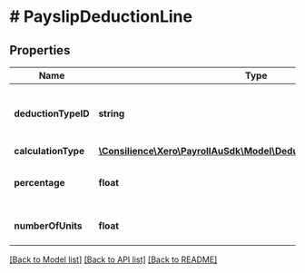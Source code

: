 # # PayslipDeductionLine

## Properties

Name | Type | Description | Notes
------------ | ------------- | ------------- | -------------
**deductionTypeID** | **string** | Xero identifier for the deduction type | [optional] 
**calculationType** | [**\Consilience\Xero\PayrollAuSdk\Model\DeductionTypeCalculationType**](DeductionTypeCalculationType.md) |  | [optional] 
**percentage** | **float** | The Percentage of the Deduction. | [optional] 
**numberOfUnits** | **float** | Deduction number of units | [optional] 

[[Back to Model list]](../../README.md#documentation-for-models) [[Back to API list]](../../README.md#documentation-for-api-endpoints) [[Back to README]](../../README.md)


